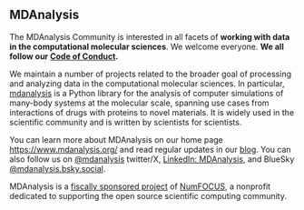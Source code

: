 ## MDAnalysis

The MDAnalysis Community is interested in all facets of **working with data in the computational molecular sciences**. We welcome everyone. **We all follow our [Code of Conduct](https://www.mdanalysis.org/pages/conduct/).**

We maintain a number of projects related to the broader goal of processing and analyzing data in the computational molecular sciences. In particular, [mdanalysis](https://github.com/MDAnalysis/mdanalysis) is a Python library for the analysis of computer simulations of many-body systems at the molecular scale, spanning use cases from interactions of drugs with proteins to novel materials. It is widely used in the scientific community and is written by scientists for scientists. 

You can learn more about MDAnalysis on our home page https://www.mdanalysis.org/ and read regular updates in our [blog](https://www.mdanalysis.org/blog/). You can also follow us on [@mdanalysis](https://twitter.com/mdanalysis) twitter/X, [LinkedIn: MDAnalysis](https://www.linkedin.com/company/mdanalysis/), and BlueSky [@mdanalysis.bsky.social](https://bsky.app/profile/mdanalysis.bsky.social). 

MDAnalysis is a [fiscally sponsored project](https://numfocus.org/project/mdanalysis) of [NumFOCUS](https://www.numfocus.org/), a nonprofit dedicated to supporting the open source scientific computing community.


